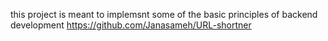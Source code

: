 this project is meant to implemsnt some of the basic principles of backend development
https://github.com/Janasameh/URL-shortner
